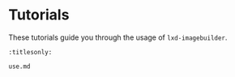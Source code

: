 # Tutorials

These tutorials guide you through the usage of `lxd-imagebuilder`.

```{toctree}
:titlesonly:

use.md
```
